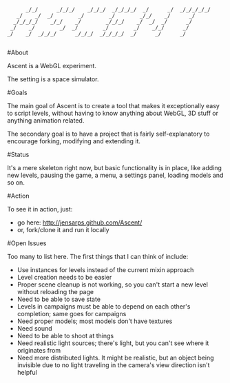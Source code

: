 ~~~


      _/_/      _/_/_/    _/_/_/  _/_/_/_/  _/      _/  _/_/_/_/_/
   _/    _/  _/        _/        _/        _/_/    _/      _/
  _/_/_/_/    _/_/    _/        _/_/_/    _/  _/  _/      _/
 _/    _/        _/  _/        _/        _/    _/_/      _/
_/    _/  _/_/_/      _/_/_/  _/_/_/_/  _/      _/      _/


~~~

#About

Ascent is a WebGL experiment.

The setting is a space simulator.

#Goals

The main goal of Ascent is to create a tool that makes it exceptionally easy
to script levels, without having to know anything about WebGL, 3D stuff or
anything animation related.

The secondary goal is to have a project that is fairly self-explanatory to
encourage forking, modifying and extending it.

#Status

It's a mere skeleton right now, but basic functionality is in place, like
adding new levels, pausing the game, a menu, a settings panel, loading models
and so on.

#Action

To see it in action, just:
* go here: http://jensarps.github.com/Ascent/
* or, fork/clone it and run it locally

#Open Issues

Too many to list here. The first things that I can think of include:
* Use instances for levels instead of the current mixin approach
* Level creation needs to be easier
* Proper scene cleanup is not working, so you can't start a new level without
reloading the page
* Need to be able to save state
* Levels in campaigns must be able to depend on each other's completion; same
goes for campaigns
* Need proper models; most models don't have textures
* Need sound
* Need to be able to shoot at things
* Need realistic light sources; there's light, but you can't see where it
originates from
* Need more distributed lights. It might be realistic, but an object being
invisible due to no light traveling in the camera's view direction isn't
helpful